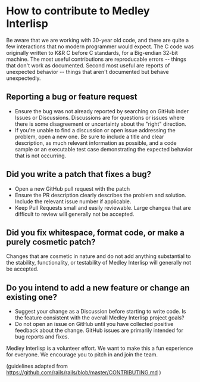 # How to contribute to Medley Interlisp

Be aware that we are working with 30-year old code, and there are quite a few interactions that no modern programmer would expect.
The C code was originally written to K&R C before C standards, for a Big-endian 32-bit machine.
The most useful contributions are reproducable errors -- things that don't work as documented.
Second most useful are reports of unexpected behavior -- things that aren't documented but behave unexpectedly.



## Reporting a bug or feature request
* Ensure the bug was not already reported by searching on GitHub inder Issues or Discussions.
Discussions are for questions or issues where there is some disagreement or uncertainty about the "right" direction.
* If you're unable to find a discussion or open issue addressing the problem, open a new one. Be sure to include a title 
and clear description, as much relevant information as possible, 
and a code sample or an executable test case demonstrating the expected behavior that is not occurring.

## Did you write a patch that fixes a bug?
* Open a new GitHub pull request with the patch
* Ensure the PR description clearly describes the problem and solution. Include the relevant issue number if applicable.
* Keep Pull Requests small and easily reviewable. Large changea that are difficult to review will generally not be accepted.

## Did you fix whitespace, format code, or make a purely cosmetic patch?
Changes that are cosmetic in nature and do not add anything substantial to the stability, functionality, or testability of Medley Interlisp will generally not be accepted.

## Do you intend to add a new feature or change an existing one?
* Suggest your change as a Discussion before starting to write code. Is the feature consistent with the overall Medley Interlisp project goals?
* Do not open an issue on GitHub until you have collected positive feedback about the change. GitHub issues are primarily intended for bug reports and fixes.

Medley Interlisp is a volunteer effort. We want to make this a fun experience for everyone. We encourage you to pitch in and join the team.


(guidelines adapted from https://github.com/rails/rails/blob/master/CONTRIBUTING.md )
